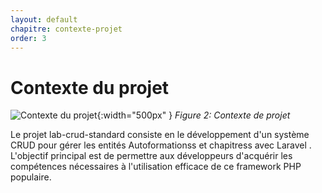 ```yaml
---
layout: default
chapitre: contexte-projet
order: 3
---
```

# Contexte du projet

![Contexte du projet](/lab-crud-standard-yasmine/contexte-projet/images/contexteprojet.jpg){:width="500px" }
*Figure 2: Contexte de projet*
<!-- note -->
Le projet lab-crud-standard consiste en le développement d'un système CRUD pour gérer les entités Autoformationss et chapitress avec Laravel . L'objectif principal est de permettre aux développeurs d'acquérir les compétences nécessaires à l'utilisation efficace de ce framework PHP populaire.

<!-- new slide -->

